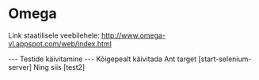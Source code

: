 Omega
=====

Link staatilisele veebilehele:
http://www.omega-vl.appspot.com/web/index.html

--- Testide käivitamine ---
Kõigepealt käivitada Ant target [start-selenium-server]
Ning siis [test2]
